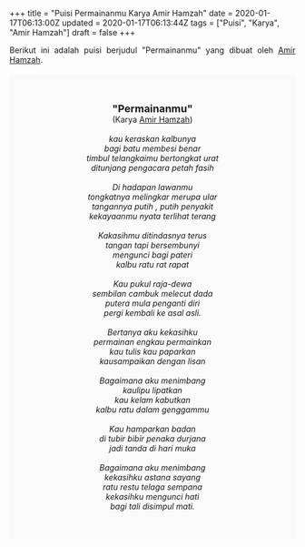 +++
title = "Puisi Permainanmu Karya Amir Hamzah"
date = 2020-01-17T06:13:00Z
updated = 2020-01-17T06:13:44Z
tags = ["Puisi", "Karya", "Amir Hamzah"]
draft = false
+++

<div dir="ltr" style="text-align: left;" trbidi="on"><div style="text-align: justify;">Berikut ini adalah puisi berjudul "Permainanmu" yang dibuat oleh <a href="https://ensiklopedia.kemdikbud.go.id/sastra/artikel/Amir_Hamzah" target="_blank">Amir Hamzah</a>. </div><br /><div style="background: #FAFAFA; font-size: 14px; height: auto; margin: 0 auto; padding: 50px; text-align: center; width: auto;"><span style="font-size: 18px;"><b>"Permainanmu"</b></span><br />(Karya <a href="https://www.sekata.web.id/tags/amir-hamzah" target="_blank">Amir Hamzah</a>) <br /><br /><i>kau keraskan kalbunya<br />bagi batu membesi benar<br />timbul telangkaimu bertongkat urat<br />ditunjang pengacara petah fasih<br /><br />Di hadapan lawanmu<br />tongkatnya melingkar merupa ular<br />tangannya putih , putih penyakit<br />kekayaanmu nyata terlihat terang<br /><br />Kakasihmu ditindasnya terus<br />tangan tapi bersembunyi<br />mengunci bagi pateri<br />kalbu ratu rat rapat<br /><br />Kau pukul raja-dewa<br />sembilan cambuk melecut dada<br />putera mula penganti diri<br />pergi kembali ke asal asli.<br /><br />Bertanya aku kekasihku<br />permainan engkau permainkan<br />kau tulis kau paparkan<br />kausampaikan dengan lisan<br /><br />Bagaimana aku menimbang<br />kaulipu lipatkan<br />kau kelam kabutkan<br />kalbu ratu dalam genggammu<br /><br />Kau hamparkan badan<br />di tubir bibir penaka durjana<br />jadi tanda di hari muka<br /><br />Bagaimana aku menimbang<br />kekasihku astana sayang<br />ratu restu telaga sempana<br />kekasihku mengunci hati<br />bagi tali disimpul mati.</i> </div></div>
